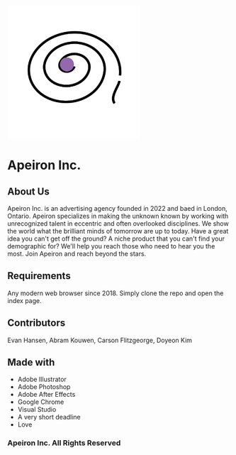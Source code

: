 <img src="images/apeiron_logo.png" alt="Apeiron Logo" width="300px">

# Apeiron Inc.

## About Us
Apeiron Inc. is an advertising agency founded in 2022 and baed in London, Ontario. Apeiron specializes in making the unknown known by working with unrecognized talent in eccentric and often overlooked disciplines. We show the world what the brilliant minds of tomorrow are up to today. Have a great idea you can't get off the ground? A niche product that you can't find your demographic for? We'll help you reach those who need to hear you the most. Join Apeiron and reach beyond the stars.

## Requirements
Any modern web browser since 2018. Simply clone the repo and open the index page.

## Contributors 
Evan Hansen, 
Abram Kouwen, 
Carson Flitzgeorge, 
Doyeon Kim

## Made with
- Adobe Illustrator
- Adobe Photoshop
- Adobe After Effects
- Google Chrome
- Visual Studio
- A very short deadline
- Love

### Apeiron Inc. All Rights Reserved
